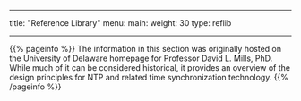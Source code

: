 
---
title: "Reference Library"
menu:
  main:
    weight: 30
type: reflib

---

{{% pageinfo %}}
The information in this section was originally hosted on the University of Delaware homepage for Professor David L. Mills, PhD. While much of it can be considered historical, it provides an overview of the design principles for NTP and related time synchronization technology.
{{% /pageinfo %}}